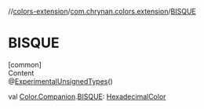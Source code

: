 //[colors-extension](../../index.md)/[com.chrynan.colors.extension](index.md)/[BISQUE](-b-i-s-q-u-e.md)



# BISQUE  
[common]  
Content  
@[ExperimentalUnsignedTypes](https://kotlinlang.org/api/latest/jvm/stdlib/kotlin/-experimental-unsigned-types/index.html)()  
  
val [Color.Companion](../../../colors-core/colors-core/com.chrynan.colors/-color/-companion/index.md).[BISQUE](-b-i-s-q-u-e.md): [HexadecimalColor](../../../colors-core/colors-core/com.chrynan.colors/-hexadecimal-color/index.md)  



